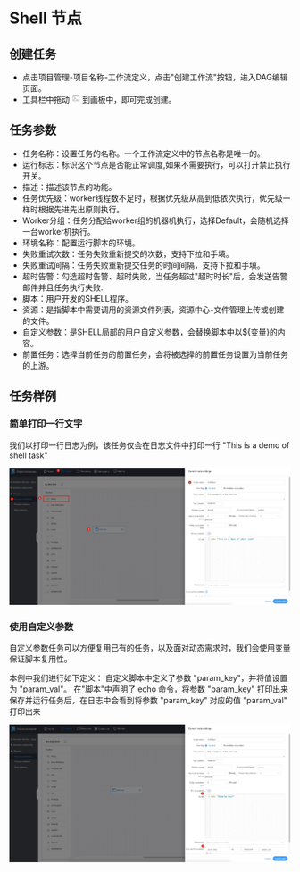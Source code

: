 # Shell 节点


## 创建任务

- 点击项目管理-项目名称-工作流定义，点击"创建工作流"按钮，进入DAG编辑页面。
- 工具栏中拖动 <img src="/img/tasks/icons/shell.png" width="15"/> 到画板中，即可完成创建。

## 任务参数

- 任务名称：设置任务的名称。一个工作流定义中的节点名称是唯一的。
- 运行标志：标识这个节点是否能正常调度,如果不需要执行，可以打开禁止执行开关。
- 描述：描述该节点的功能。
- 任务优先级：worker线程数不足时，根据优先级从高到低依次执行，优先级一样时根据先进先出原则执行。
- Worker分组：任务分配给worker组的机器机执行，选择Default，会随机选择一台worker机执行。
- 环境名称：配置运行脚本的环境。
- 失败重试次数：任务失败重新提交的次数，支持下拉和手填。
- 失败重试间隔：任务失败重新提交任务的时间间隔，支持下拉和手填。
- 超时告警：勾选超时告警、超时失败，当任务超过"超时时长"后，会发送告警邮件并且任务执行失败.
- 脚本：用户开发的SHELL程序。
- 资源：是指脚本中需要调用的资源文件列表，资源中心-文件管理上传或创建的文件。
- 自定义参数：是SHELL局部的用户自定义参数，会替换脚本中以${变量}的内容。
- 前置任务：选择当前任务的前置任务，会将被选择的前置任务设置为当前任务的上游。

## 任务样例

### 简单打印一行文字

我们以打印一行日志为例，该任务仅会在日志文件中打印一行 "This is a demo of shell task"

![demo-shell-simple](/img/tasks/demo/shell.jpg)

### 使用自定义参数

自定义参数任务可以方便复用已有的任务，以及面对动态需求时，我们会使用变量保证脚本复用性。

本例中我们进行如下定义：
自定义脚本中定义了参数 "param_key"，并将值设置为 "param_val"。
在"脚本"中声明了 echo 命令，将参数 "param_key" 打印出来
保存并运行任务后，在日志中会看到将参数 "param_key" 对应的值 "param_val" 打印出来

![demo-shell-custom-param](/img/tasks/demo/shell_custom_param.jpg)
